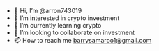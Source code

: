 - 👋 Hi, I’m @arron743019
- 👀 I’m interested in crypto investment 
- 🌱 I’m currently learning crypto 
- 💞️ I’m looking to collaborate on investment
- 📫 How to reach me barrysamaroo1@gmail.com

<!---
arron743019/arron743019 is a ✨ special ✨ repository because its `README.md` (this file) appears on your GitHub profile.
You can click the Preview link to take a look at your changes.
--->

